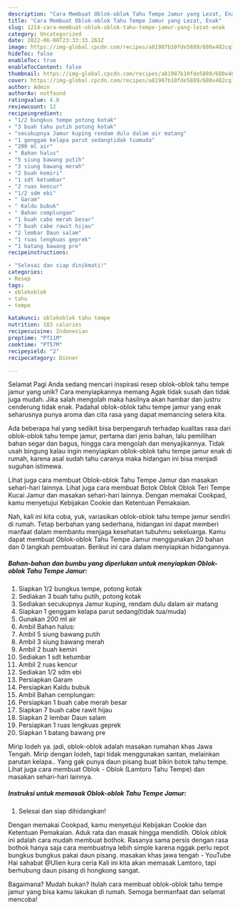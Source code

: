```yaml
---
description: "Cara Membuat Oblok-oblok Tahu Tempe Jamur yang Lezat, Enak"
title: "Cara Membuat Oblok-oblok Tahu Tempe Jamur yang Lezat, Enak"
slug: 1214-cara-membuat-oblok-oblok-tahu-tempe-jamur-yang-lezat-enak
category: Uncategorized
date: 2022-06-08T23:33:33.261Z
image: https://img-global.cpcdn.com/recipes/a81987b10fde5889/680x482cq70/oblok-oblok-tahu-tempe-jamur-foto-resep-utama.jpg
hideToc: false
enableToc: true
enableTocContent: false
thumbnail: https://img-global.cpcdn.com/recipes/a81987b10fde5889/680x482cq70/oblok-oblok-tahu-tempe-jamur-foto-resep-utama.jpg
cover: https://img-global.cpcdn.com/recipes/a81987b10fde5889/680x482cq70/oblok-oblok-tahu-tempe-jamur-foto-resep-utama.jpg
author: Admin
authorAv: notfound
ratingvalue: 4.8
reviewcount: 12
recipeingredient:
- "1/2 bungkus tempe potong kotak"
- "3 buah tahu putih potong kotak"
- "secukupnya Jamur kuping rendam dulu dalam air matang"
- "1 genggam kelapa parut sedangtidak tuamuda"
- "200 ml air"
- " Bahan halus"
- "5 siung bawang putih"
- "3 siung bawang merah"
- "2 buah kemiri"
- "1 sdt ketumbar"
- "2 ruas kencur"
- "1/2 sdm ebi"
- " Garam"
- " Kaldu bubuk"
- " Bahan cemplungan"
- "1 buah cabe merah besar"
- "7 buah cabe rawit hijau"
- "2 lembar Daun salam"
- "1 ruas lengkuas geprek"
- "1 batang bawang pre"
recipeinstructions:

- "Selesai dan siap dinikmati!"
categories:
- Resep
tags:
- oblokoblok
- tahu
- tempe

katakunci: oblokoblok tahu tempe 
nutrition: 183 calories
recipecuisine: Indonesian
preptime: "PT11M"
cooktime: "PT57M"
recipeyield: "2"
recipecategory: Dinner

---
```



Selamat Pagi Anda sedang mencari inspirasi resep oblok-oblok tahu tempe jamur yang unik? Cara menyiapkannya memang Agak tidak susah dan tidak juga mudah. Jika salah mengolah maka hasilnya akan hambar dan justru cenderung tidak enak. Padahal oblok-oblok tahu tempe jamur yang enak seharusnya punya aroma dan cita rasa yang dapat memancing selera kita.


Ada beberapa hal yang sedikit bisa berpengaruh terhadap kualitas rasa dari oblok-oblok tahu tempe jamur, pertama dari jenis bahan, lalu pemilihan bahan segar dan bagus, hingga cara mengolah dan menyajikannya. Tidak usah bingung kalau ingin menyiapkan oblok-oblok tahu tempe jamur enak di rumah, karena asal sudah tahu caranya maka hidangan ini bisa menjadi suguhan istimewa.

Lihat juga cara membuat Oblok-oblok Tahu Tempe Jamur dan masakan sehari-hari lainnya. Lihat juga cara membuat Botok Oblok Oblok Teri Tempe Kucai Jamur dan masakan sehari-hari lainnya. Dengan memakai Cookpad, kamu menyetujui Kebijakan Cookie dan Ketentuan Pemakaian.


Nah, kali ini kita coba, yuk, variasikan oblok-oblok tahu tempe jamur sendiri di rumah. Tetap berbahan yang sederhana, hidangan ini dapat memberi manfaat dalam membantu menjaga kesehatan tubuhmu sekeluarga. Kamu dapat membuat Oblok-oblok Tahu Tempe Jamur menggunakan 20 bahan dan 0 langkah pembuatan. Berikut ini cara dalam menyiapkan hidangannya.

<!--inarticleads1-->

##### Bahan-bahan dan bumbu yang diperlukan untuk menyiapkan Oblok-oblok Tahu Tempe Jamur:

1. Siapkan 1/2 bungkus tempe, potong kotak
1. Sediakan 3 buah tahu putih, potong kotak
1. Sediakan secukupnya Jamur kuping, rendam dulu dalam air matang
1. Siapkan 1 genggam kelapa parut sedang(tidak tua/muda)
1. Gunakan 200 ml air
1. Ambil  Bahan halus:
1. Ambil 5 siung bawang putih
1. Ambil 3 siung bawang merah
1. Ambil 2 buah kemiri
1. Sediakan 1 sdt ketumbar
1. Ambil 2 ruas kencur
1. Sediakan 1/2 sdm ebi
1. Persiapkan  Garam
1. Persiapkan  Kaldu bubuk
1. Ambil  Bahan cemplungan:
1. Persiapkan 1 buah cabe merah besar
1. Siapkan 7 buah cabe rawit hijau
1. Siapkan 2 lembar Daun salam
1. Persiapkan 1 ruas lengkuas geprek
1. Siapkan 1 batang bawang pre


Mirip lodeh ya. jadi, oblok-oblok adalah masakan rumahan khas Jawa Tengah. Mirip dengan lodeh, tapi tidak menggunakan santan, melainkan parutan kelapa.. Yang gak punya daun pisang buat bikin botok tahu tempe. Lihat juga cara membuat Oblok - Oblok (Lamtoro Tahu Tempe) dan masakan sehari-hari lainnya. 

<!--inarticleads2-->

##### Instruksi untuk memasak Oblok-oblok Tahu Tempe Jamur:


1. Selesai dan siap dihidangkan!

Dengan memakai Cookpad, kamu menyetujui Kebijakan Cookie dan Ketentuan Pemakaian. Aduk rata dan masak hingga mendidih. Oblok oblok ini adalah cara mudah membuat bothok. Rasanya sama persis dengan rasa bothok hanya saja cara membuatnya lebih simple karena nggak perlu repot bungkus bungkus pakai daun pisang. masakan khas jawa tengah - YouTube Hai sahabat @Ulien kura ceria Kali ini kita akan memasak Lamtoro, tapi berhubung daun pisang di hongkong sangat. 

Bagaimana? Mudah bukan? Itulah cara membuat oblok-oblok tahu tempe jamur yang bisa kamu lakukan di rumah. Semoga bermanfaat dan selamat mencoba!
